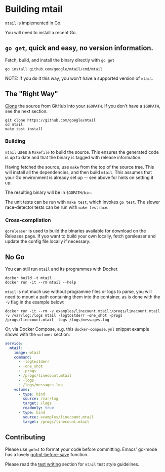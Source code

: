 # Building mtail

`mtail` is implemented in [Go](http://golang.org).

You will need to install a recent Go.


## `go get`, quick and easy, no version information.

Fetch, build, and install the binary directly with `go get`

`go install github.com/google/mtail/cmd/mtail`

NOTE: If you do it this way, you won't have a supported version of `mtail`.

## The "Right Way"

[Clone](http://github.com/google/mtail) the source from GitHub into your `$GOPATH`.  If you don't have a `$GOPATH`, see the next section.

```
git clone https://github.com/google/mtail
cd mtail
make test install
```

### Building

`mtail` uses a `Makefile` to build the source.  This ensures the generated code is up to date and that the binary is tagged with release information.

Having fetched the source, use `make` from the top of the source tree.  This will install all the dependencies, and then build `mtail`.  This assumes that your Go environment is already set up -- see above for hints on setting it up.

The resulting binary will be in `$GOPATH/bin`.

The unit tests can be run with `make test`, which invokes `go test`.  The slower race-detector tests can be run with `make testrace`.

### Cross-compilation

`goreleaser` is used to build the binaries available for download on the Releases page.  If yuo want to build your own locally, fetch goreleaser and update the config file locally if necessary.

## No Go

You can still run `mtail` and its programmes with Docker.

```
docker build -t mtail .
docker run -it --rm mtail --help
```

`mtail` is not much use without programme files or logs to parse, you will need to mount a path containing them into the container, as is done with the `-v` flag in the example below:

```
docker run -it --rm -v examples/linecount.mtail:/progs/linecount.mtail -v /var/log:/logs mtail -logtostderr -one_shot -progs /progs/linecount.mtail -logs /logs/messages.log
```

Or, via Docker Compose, e.g. this `docker-compose.yml` snippet example shows with the `volume:` section:

```yaml
service:
  mtail:
    image: mtail
    command:
      - -logtostderr
      - -one_shot
      - -progs
      - /progs/linecount.mtail
      - -logs
      - /logs/messages.log
    volume:
      - type: bind
        source: /var/log
        target: /logs
        readonly: true
      - type: bind
        source: examples/linecount.mtail
        target: /progs/linecount.mtail
```

## Contributing

Please use `gofmt` to format your code before committing.  Emacs' go-mode has a lovely [gofmt-before-save](http://golang.org/misc/emacs/go-mode.el) function.

Please read the [test writing](Testing.md#test-writing) section for `mtail` test style guidelines.

